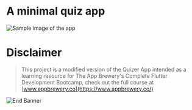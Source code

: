 # A minimal quiz app

![Sample image of the app](https://github.com/AlbertoCaballero/flutter-quiz/assets/sample.jpg)

# Disclaimer

>This project is a modified version of the Quizer App intended as a learning resource for The App Brewery's Complete Flutter Development Bootcamp, check out the full course at [www.appbrewery.co](https://www.appbrewery.co/)

![End Banner](https://github.com/londonappbrewery/Images/blob/master/readme-end-banner.png)
